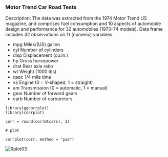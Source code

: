### Motor Trend Car Road Tests

Description: The data was extracted from the 1974 Motor Trend US magazine, and comprises fuel consumption and 10 aspects of automobile design and performance for 32 automobiles (1973–74 models). Data frame includes 32 observations on 11 (numeric) variables.

- mpg	Miles/(US) gallon
- cyl	Number of cylinders
-	disp	Displacement (cu.in.)
-	hp	Gross horsepower
-	drat	Rear axle ratio
-	wt	Weight (1000 lbs)
-	qsec	1/4 mile time
-	vs	Engine (0 = V-shaped, 1 = straight)
-	am	Transmission (0 = automatic, 1 = manual)
-	gear	Number of forward gears
-	carb	Number of carburetors

```{r}
library(ggcorrplot)
library(corrplot)

corr = round(cor(mtcars), 1)

# plot

corrplot(corr, method = "pie")

```

![Rplot03](https://github.com/ramin-asaadi/R/assets/155740766/71556639-01ed-4d41-8c73-98c607ca7010)




